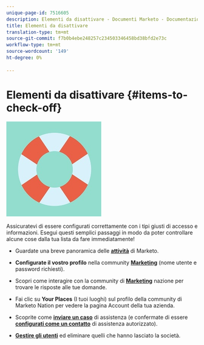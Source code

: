```yaml
---
unique-page-id: 7516605
description: Elementi da disattivare - Documenti Marketo - Documentazione del prodotto
title: Elementi da disattivare
translation-type: tm+mt
source-git-commit: f7b0b4ebe248257c234503346458bd38bfd2e73c
workflow-type: tm+mt
source-wordcount: '149'
ht-degree: 0%

---
```



# Elementi da disattivare {#items-to-check-off}

![](assets/life-preserver.jpg)

Assicuratevi di essere configurati correttamente con i tipi giusti di accesso e informazioni. Esegui questi semplici passaggi in modo da poter controllare alcune cose dalla tua lista da fare immediatamente!

* Guardate una breve panoramica delle **[attività](http://pages2.marketo.com/demoFull.html)** di Marketo.

* **Configurate il vostro profilo** nella community **[Marketing](http://nation.marketo.com/)** (nome utente e password richiesti).

* Scopri come interagire con la community di **[Marketing](http://nation.marketo.com/t5/About-Community/ct-p/about-community)** nazione per trovare le risposte alle tue domande.

* Fai clic su **Your Places** (I tuoi luoghi) sul profilo della community di Marketo Nation per vedere la pagina Account della tua azienda.

* Scoprite come **[inviare un caso](http://nation.marketo.com/t5/Knowledgebase/Submitting-a-Support-Case-to-Marketo-Support/ta-p/252201)** di assistenza (e confermate di essere **[configurati come un contatto](http://nation.marketo.com/t5/Knowledgebase/Managing-Authorized-Support-Contacts/ta-p/254341)** di assistenza autorizzato).

* **[Gestire gli utenti](/help/marketo/product-docs/administration/users-and-roles/managing-marketo-users.md)** ed eliminare quelli che hanno lasciato la società.

